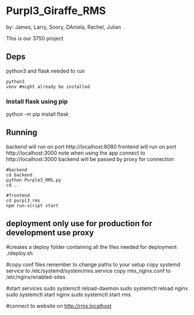 # Purpl3_Giraffe_RMS

by: James, Larry, Soory, DAniela, Rachel, Julian

This is our 3750 project

## Deps
python3 and flask needed to run

```
python3
venv #might already be installed

```
### Install flask using pip
python -m pip install flask

## Running
backend will run on port http://localhost:8080
frontend will run on port http://localhost:3000
note when using the app connect to http://localhost:3000 backend will be passed by proxy for connection

``` 
#backend
cd backend
python Purple3_RMS.py
cd ..

#frontend
cd purpl3_rms
npm run-script start
```
## deployment only use for production for development use proxy
#creates a deploy folder containing all the files needed for deployment
./deploy.sh

#copy conf files remember to change paths to your setup
copy systemd service to /etc/systemd/system/rms.service
copy rms_nginx.conf to /etc/nginx/enabled-sites

#start services
sudo systemctl reload-daemon 
sudo systemctl reload nginx
sudo systemctl start nginx
sudo systemctl start rms

#connect to website on 
http://rms.localhost
